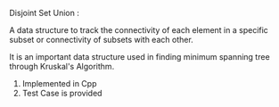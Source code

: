 Disjoint Set Union :

A data structure to track the connectivity of each element in a specific subset or connectivity of subsets with each other.

It is an important data structure used in finding minimum spanning tree through Kruskal's Algorithm.

1. Implemented in Cpp
2. Test Case is provided
